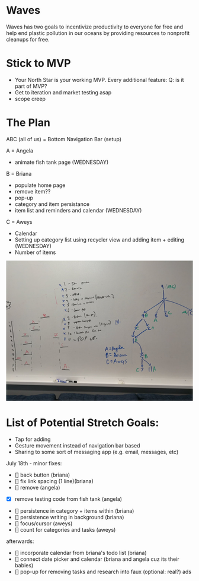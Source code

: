 # Waves
Waves has two goals to incentivize productivity to everyone for free and help end plastic pollution in our oceans by providing resources to nonprofit cleanups for free.

# Stick to MVP
- Your North Star is your working MVP. Every additional feature: Q: is it part of MVP?
- Get to iteration and market testing asap
- scope creep 

# The Plan
ABC (all of us) = Bottom Navigation Bar (setup)

A = Angela
- animate fish tank page (WEDNESDAY)

B = Briana
- populate home page
- remove item??
- pop-up
- category and item persistance
- item list and reminders and calendar (WEDNESDAY)

C = Aweys
- Calendar
- Setting up category list using recycler view and adding item + editing (WEDNESDAY)
- Number of items

![](AssignmentDistribution.jpg)

# List of Potential Stretch Goals: 
- Tap for adding
- Gesture movement instead of navigation bar based
- Sharing to some sort of messaging app (e.g. email, messages, etc)

July 18th - minor fixes:
- [] back button (briana)
- [] fix link spacing (1 line)(briana)
- [] remove (angela)
- [x] remove testing code from fish tank (angela)
- [] persistence in category + items within (briana)
- [] persistence writing in background (briana)
- [] focus/cursor (aweys)
- [] count for categories and tasks (aweys)

afterwards:
- [] incorporate calendar from briana's todo list (briana)
- [] connect date picker and calendar (briana and angela cuz its their babies)
- [] pop-up for removing tasks and research into faux (optional: real?) ads
